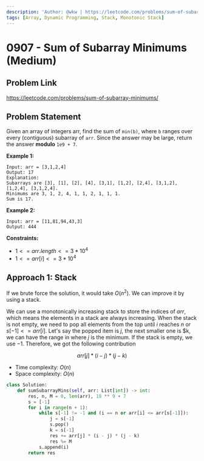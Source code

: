 ```yaml
---
description: 'Author: @wkw | https://leetcode.com/problems/sum-of-subarray-minimums/'
tags: [Array, Dynamic Programming, Stack, Monotonic Stack]
---
```


# 0907 - Sum of Subarray Minimums (Medium)

## Problem Link

https://leetcode.com/problems/sum-of-subarray-minimums/

## Problem Statement

Given an array of integers arr, find the sum of `min(b)`, where `b` ranges over every (contiguous) subarray of `arr`. Since the answer may be large, return the answer **modulo** `1e9 + 7`.

**Example 1:**

```
Input: arr = [3,1,2,4]
Output: 17
Explanation:
Subarrays are [3], [1], [2], [4], [3,1], [1,2], [2,4], [3,1,2], [1,2,4], [3,1,2,4].
Minimums are 3, 1, 2, 4, 1, 1, 2, 1, 1, 1.
Sum is 17.
```

**Example 2:**

```
Input: arr = [11,81,94,43,3]
Output: 444
```

**Constraints:**

- $1 <= arr.length <= 3 * 10^4$
- $1 <= arr[i] <= 3 * 10^4$

## Approach 1: Stack

If we brute force the solution, it would take $O(n ^ 2)$. We can improve it by using a stack.

We can use a monotonically increasing stack to store the indices of $arr$, which means the elements in a stack are always increasing. When the stack is not empty, we need to pop all elements from the top until $i$ reaches $n$ or $s[-1] <= arr[i]$. Let's say the popped item is $j$, the next smaller one is $k, we can have the range in where $j$ is the minimum. If the stack is empty, we use $-1$. Therefore, we got the following contribution

$$
arr[j] * (i - j) * (j - k)
$$

- Time complexity: $O(n)$
- Space complexity: $O(n)$

<Tabs>
<TabItem value="py" label="Python">
<SolutionAuthor name="@wkw"/>

```py
class Solution:
    def sumSubarrayMins(self, arr: List[int]) -> int:
        res, n, M = 0, len(arr), 10 ** 9 + 7
        s = [-1]
        for i in range(n + 1):
            while s[-1] != -1 and (i == n or arr[i] <= arr[s[-1]]):
                j = s[-1]
                s.pop()
                k = s[-1]
                res += arr[j] * (i - j) * (j - k)
                res %= M
            s.append(i)
        return res
```

</TabItem>
</Tabs>

